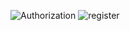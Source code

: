 ![Authorization](https://github.com/Akshattyagi123/11212507/assets/91817453/c9625b68-e963-489d-a7f8-328c57168a51)
![register](https://github.com/Akshattyagi123/11212507/assets/91817453/f3748a44-5f58-4fb7-9f92-32b9082efcd8)

